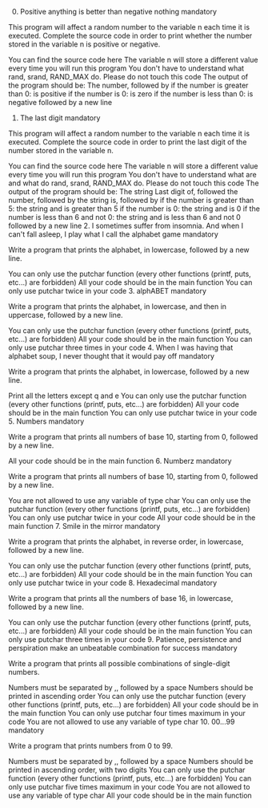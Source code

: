 0. Positive anything is better than negative nothing mandatory

This program will affect a random number to the variable n each time it is executed. Complete the source code in order to print whether the number stored in the variable n is positive or negative.

You can find the source code here
The variable n will store a different value every time you will run this program
You don't have to understand what rand, srand, RAND_MAX do. Please do not touch this code
The output of the program should be:
The number, followed by
if the number is greater than 0: is positive
if the number is 0: is zero
if the number is less than 0: is negative
followed by a new line
1. The last digit mandatory

This program will affect a random number to the variable n each time it is executed. Complete the source code in order to print the last digit of the number stored in the variable n.

You can find the source code here
The variable n will store a different value every time you will run this program
You don't have to understand what are and what do rand, srand, RAND_MAX do. Please do not touch this code
The output of the program should be:
The string Last digit of, followed
the number, followed by
the string is, followed by
if the number is greater than 5: the string and is greater than 5
if the number is 0: the string and is 0
if the number is less than 6 and not 0: the string and is less than 6 and not 0
followed by a new line
2. I sometimes suffer from insomnia. And when I can't fall asleep, I play what I call the alphabet game mandatory

Write a program that prints the alphabet, in lowercase, followed by a new line.

You can only use the putchar function (every other functions (printf, puts, etc...) are forbidden)
All your code should be in the main function
You can only use putchar twice in your code
3. alphABET mandatory

Write a program that prints the alphabet, in lowercase, and then in uppercase, followed by a new line.

You can only use the putchar function (every other functions (printf, puts, etc...) are forbidden)
All your code should be in the main function
You can only use putchar three times in your code
4. When I was having that alphabet soup, I never thought that it would pay off mandatory

Write a program that prints the alphabet, in lowercase, followed by a new line.

Print all the letters except q and e
You can only use the putchar function (every other functions (printf, puts, etc...) are forbidden)
All your code should be in the main function
You can only use putchar twice in your code
5. Numbers mandatory

Write a program that prints all numbers of base 10, starting from 0, followed by a new line.

All your code should be in the main function
6. Numberz mandatory

Write a program that prints all numbers of base 10, starting from 0, followed by a new line.

You are not allowed to use any variable of type char
You can only use the putchar function (every other functions (printf, puts, etc...) are forbidden)
You can only use putchar twice in your code
All your code should be in the main function
7. Smile in the mirror mandatory

Write a program that prints the alphabet, in reverse order, in lowercase, followed by a new line.

You can only use the putchar function (every other functions (printf, puts, etc...) are forbidden)
All your code should be in the main function
You can only use putchar twice in your code
8. Hexadecimal mandatory

Write a program that prints all the numbers of base 16, in lowercase, followed by a new line.

You can only use the putchar function (every other functions (printf, puts, etc...) are forbidden)
All your code should be in the main function
You can only use putchar three times in your code
9. Patience, persistence and perspiration make an unbeatable combination for success mandatory

Write a program that prints all possible combinations of single-digit numbers.

Numbers must be separated by ,, followed by a space
Numbers should be printed in ascending order
You can only use the putchar function (every other functions (printf, puts, etc...) are forbidden)
All your code should be in the main function
You can only use putchar four times maximum in your code
You are not allowed to use any variable of type char
10. 00...99 mandatory

Write a program that prints numbers from 0 to 99.

Numbers must be separated by ,, followed by a space
Numbers should be printed in ascending order, with two digits
You can only use the putchar function (every other functions (printf, puts, etc...) are forbidden)
You can only use putchar five times maximum in your code
You are not allowed to use any variable of type char
All your code should be in the main function

